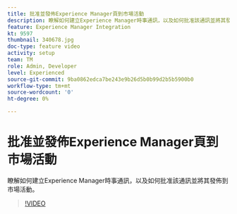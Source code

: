 ```yaml
---
title: 批准並發佈Experience Manager頁到市場活動
description: 瞭解如何建立Experience Manager時事通訊，以及如何批准該通訊並將其發佈到市場活動。
feature: Experience Manager Integration
kt: 9597
thumbnail: 340678.jpg
doc-type: feature video
activity: setup
team: TM
role: Admin, Developer
level: Experienced
source-git-commit: 9ba0862edca7be243e9b26d5b0b99d2b5b5900b0
workflow-type: tm+mt
source-wordcount: '0'
ht-degree: 0%

---
```


# 批准並發佈Experience Manager頁到市場活動

瞭解如何建立Experience Manager時事通訊，以及如何批准該通訊並將其發佈到市場活動。

>[!VIDEO](https://video.tv.adobe.com/v/340678?quality=12)
